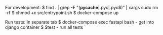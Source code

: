 For development:
$ find . | grep -E "(__pycache__|\.pyc|\.pyo$)" | xargs sudo rm -rf
$ chmod +x src/entrypoint.sh
$ docker-compose up

Run tests:
In separate tab
$ docker-compose exec fastapi bash - get into django container
$ $test - run all tests
`